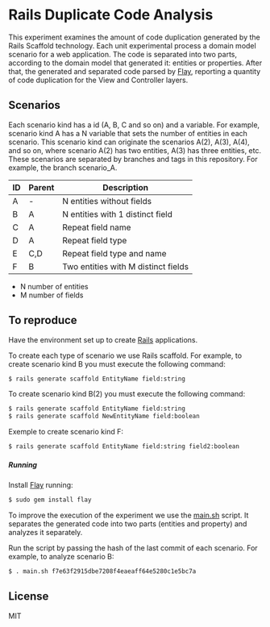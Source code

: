 # Rails Duplicate Code Analysis

This experiment examines the amount of code duplication generated by the Rails Scaffold technology.
Each unit experimental process a domain model scenario for a web application. The code is separated into two parts, according to the domain model that generated it: entities or properties. After that, the generated and separated code parsed by [Flay], reporting a quantity of code duplication for the View and Controller layers.

## Scenarios

Each scenario kind has a id (A, B, C and so on) and a variable. For example, scenario kind A has a N variable that sets the number of entities in each scenario. This scenario kind can originate the scenarios A(2), A(3), A(4), and so on, where scenario A(2) has two entities, A(3) has three entities, etc. These scenarios are separated by branches and tags in this repository. For example, the branch scenario_A. 

| ID | Parent | Description
| ------ | ------ | ------ |
| A | - | N entities without fields |
| B | A | N entities with 1 distinct field |
| C | A | Repeat field name |
| D | A | Repeat field type |
| E | C,D | Repeat field type and name |
| F | B | Two entities with M distinct fields |

 - N number of entities
 - M number of fields

## To reproduce

Have the environment set up to create [Rails] applications.

To create each type of scenario we use Rails scaffold. For example, to create scenario kind B you must execute the following command:

```sh
$ rails generate scaffold EntityName field:string
```

To create scenario kind B(2) you must execute the following command:
```sh
$ rails generate scaffold EntityName field:string
$ rails generate scaffold NewEntityName field:boolean
```
Exemple to create scenario kind F:
```sh
$ rails generate scaffold EntityName field:string field2:boolean
```

##### Running

Install [Flay] running:
```sh
$ sudo gem install flay
```

To improve the execution of the experiment we use the [main.sh] script. It separates the generated code into two parts (entities and property) and analyzes it separately.

Run the script by passing the hash of the last commit of each scenario. For example, to analyze scenario B:
```sh
$ . main.sh f7e63f2915dbe7208f4eaeaff64e5280c1e5bc7a
```

License
----

MIT


[//]: # (These are reference links used in the body of this note)

   [Flay]: <https://github.com/joemccann/dillinger>
   [Rails]: <http://rubyonrails.org/>
   [main.sh]: <https://github.com/Andersoonalves/Rails_Duplicate_Code_Analysis/blob/master/main.sh>
